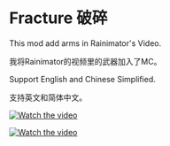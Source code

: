 # Fracture 破碎

This mod add arms in Rainimator's Video.

我将Rainimator的视频里的武器加入了MC。

Support English and Chinese Simplified.

支持英文和简体中文。

[![Watch the video](https://raw.github.com/IAFEnvoy/Fracture/videoicon.png)](https://www.youtube.com/watch?v=_FBifpZwbRc)

[![Watch the video](https://raw.github.com/IAFEnvoy/Fracture/videoicon.png)](https://www.bilibili.com/video/BV1Av411P7Un)